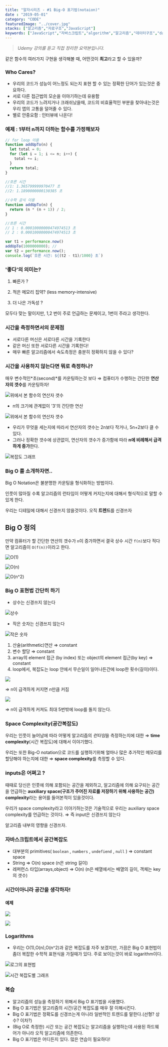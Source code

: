```yaml
---
title: "알자시리즈 - #1 Big-O 표기법(notaion)"
date : "2019-05-01"
category: "CODE"
featuredImage: "../cover.jpg"
stacks: ["알고리즘","자료구조","JavaScript"]
keywords: ["JavaScript","자바스크립트","algorithm","알고리즘","데이터구조","datastructure"]
---
```

> _Udemy 강의를 듣고 직접 정리한 요약본입니다._

같은 함수의 여러가지 구현을 생각해볼 때, 어떤것이 **최고**라고 할 수 있을까?

### Who Cares?

- 우리의 코드가 성능이 어느정도 되는지 표현 할 수 있는 정확한 단어가 있는것은 중요하다.
- 서로 다른 접근법의 모순을 이야기하는데 유용함
- 우리의 코드가 느려지거나 크래쉬났을때, 코드의 비효율적인 부분을 찾아내는것은 우리 앱의 고통을 덜어줄 수 있다.
- 별로 안중요함 : 인터뷰에 나온다!

### 예제 : 1부터 n까지 더하는 함수를 가정해보자

```javascript
// for loop 이용
function addUpTo(n) {
  let total = 0;
  for (let i = 1; i <= n; i++) {
    total += i;
  }
  return total;
}

//흐른 시간
//1: 1.365799999970477 초
//2: 1.1890000000130385 초
```

```javascript
//수학 공식 이용
function addUpTo(n) {
  return (n * (n + 1)) / 2;
}

//흐른 시간
// 1 : 0.00010000000474974513 초
// 2 : 0.00010000000474974513 초
```

```javascript
var t1 = performance.now()
addUpTo(1000000000); //
var t2 = performance.now();
console.log(`흐른 시간: ${(t2 - t1)/1000} 초`)
```

### '좋다'의 의미는?

1. 빠른가 ?

2. 적은 메모리 집약? (less memory-intensive)

3. 더 나은 가독성 ?

모두다 맞는 말이지만, 1,2 번이 주로 언급하는 문제이고, 1번이 주라고 생각한다.

### 시간을 측정하면서의 문제점

- 서로다른 머신은 서로다른 시간을 기록한다
- 같은 머신 또한 서로다른 시간을 기록한다!
- 매우 빠른 알고리즘에서 속도측정은 충분히 정확하지 않을 수 있다?

### 시간을 사용하지 않는다면 뭐로 측정하나?

매우 변수적인*초(second)*를 카운팅하는것 보다 ⇒ 컴퓨터가 수행하는 간단한 **연산자의 갯수**를 카운팅하자!

![위에서 본 함수의 연산자 갯수](./Untitled-1dc143b0-754b-4a68-81c8-852b18ae1dcf.png "수학 공식을 이용한 함수의 연산자 갯수")

- n의 크기에 관계없이 '3'의 간단한 연산

![위에서 본 함수의 연산자 갯수](./Untitled-cbb727c7-bb28-4375-9d42-cd5af6fa49fc.png "for loop를 이용한 함수의 연산자 갯수")

- 우리가 무엇을 세는지에 따라서 연산자의 갯수는 2n보다 작거나,  5n+2보다 클 수 있다.
- 그러나 정확한 갯수에 상관없이, 연산자의 갯수가 증가함에 따라 **n에 비례해서 급격하게 증가**한다.

![복잡도 그래프](./Untitled-ba21739e-ae5b-4de2-a271-93c8c9ec75fc.png "위 두 함수의 연산 속도 비교 / 파란선-수학공식 ,회색선-for loop")

### Big O 를 소개하자면..

Big O Notation은 불분명한 카운팅을 형식화하는 방법이다.

인풋이 많아질 수록 알고리즘의 런타임이 어떻게 커지는지에 대해서 형식적으로 말할 수 있게 한다.

우리는 디테일에 대해서 신경쓰지 않을것이다. 오직 **트렌드**를 신경쓰자

## Big O 정의

만약 컴퓨터가 할 간단한 연산의 갯수가 `n`이 증가하면서 결국 상수 시간 `f(n)`보다 적다면 알고리즘이 `O(f(n))`이라고 한다.

![O(1)](./Untitled-07764fa4-6648-4eff-973b-a9b5f45b270d.png "O(1)인 경우")

![O(n)](./Untitled-1839166a-c246-4b3e-9e8a-c389fc5cb4fd.png "O(n)인 경우")

![O(n^2)](./Untitled-642c7fa7-fead-4be2-8cdc-158985e5a495.png "O(n^2)인 경우")

### Big O 표현법 간단히 하기

- 상수는 신경쓰지 않는다

![상수](./Untitled-6c933fb5-b11b-4e2c-904f-21aaedd99c2b.png "상수는 신경쓰지 않는다")

- 작은 숫자는 신경쓰지 않는다

![작은 숫자](./Untitled-0f4ad86b-e89f-4ae9-9abe-c989a2371735.png "작은 숫자는 신경쓰지 않는다")

1. 산술(arithmetic)연산 ⇒ constant
2. 변수 할당 ⇒ constant
3. array의 element 접근 (by index) 또는 object의 element 접근(by key) ⇒ constant
4. loop에서, 복잡도는 loop 안에서 무슨일이 일어나든간에 loop한 횟수(길이)이다.

![](./Untitled-3da78f69-2fea-44fb-8298-0d51c623dbe3.png)

⇒ n이 급격하게 커지면 n만큼 커짐

![](./Untitled-11a1b5fe-007f-43d4-a625-6815e254eea3.png)

⇒ n이 급격하게 커져도 최대 5번밖에 loop를 돌지 않는다.

### Space Complexity(공간복잡도)

우리는 인풋이 늘어남에 따라 어떻게 알고리즘의 *런타임*을 측정하는지에 대한 ⇒ **time complexity**(시간 복잡도)에 대해서 이야기했다.

우리는 또한 Big-O notation으로 코드를 실행하기위해 얼마나 많은 추가적인 메모리를 할당해야 하는지에 대한 ⇒ **space complexity**를 측정할 수 있다.

### inputs은 어쩌고 ?

때때로 당신은 인풋에 의해 포함되는 공간을 제외하고, 알고리즘에 의해 요구되는 공간을 언급하는 **auxiliary space(구조가 주어진 자료를 저장하기 위해 사용하는 공간) complexity**라는 용어를 들어본적이 있을것이다.

우리가 space complexity라고 이야기하는것은 기술적으로 우리는 auxiliary space complexity를 언급하는 것이다. ⇒ 즉 input은 신경쓰지 않는다

알고리즘 내부의 영향을 신경쓰자.

### 자바스크립트에서 공간복잡도

- 대부분의 primitives( `boolean` , `numbers` , `undefiend` , `null` ) ⇒ constant space
- String ⇒ O(n) space (n은 string 길이)
- 레퍼런스 타입(arrays,object) ⇒ O(n) (n은 배열에서는 배열의 길이, 객체는 key의 갯수)

### 시간이아니라 공간을 생각하자!

#### 예제

![](./Untitled-ff966080-a29a-4303-9499-4b9b0925419b.png)

![](./Untitled-49b46616-b74f-4ef1-b658-ca7f633f128a.png)

### Logarithms

- 우리는 O(1),O(n),O(n^2)과 같은 복잡도를 자주 보겠지만, 가끔은 Big O 표현법이 좀더 복잡한 수학적 표현식을 가질때가 있다. 주로 보이는것이 바로 logarithm이다.

![](./Untitled-8d9c5888-a8b1-4cd2-92cf-34de1fd40af4.png "로그의 표현법")

![](./Untitled-63de0814-c298-4810-b203-918d08433aed.png "시간 복잡도별 그래프")

### 복습

- 알고리즘의 성능을 측정하기 위해서 Big O 표기법을 사용했다.
- Big O 표기법은 알고리즘의 시간/공간 복잡도를 매우 잘 이해시킨다.
- Big O 표기법은 정확도를 신경쓰는게 아니라 일반적인 트렌드를 말한다.(선형? 상수? 이차?)
- (Big O로 측정한) 시간 또는 공간 복잡도는 알고리즘을 실행하는데 사용된 하드웨어가 아니라 오직 알고리즘에 의존한다.
- Big O 표기법은 어디든지 있다. 많은 연습이 필요하다!
